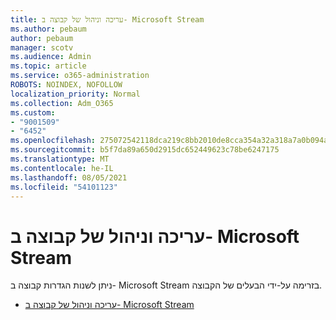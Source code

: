 ```yaml
---
title: עריכה וניהול של קבוצה ב- Microsoft Stream
ms.author: pebaum
author: pebaum
manager: scotv
ms.audience: Admin
ms.topic: article
ms.service: o365-administration
ROBOTS: NOINDEX, NOFOLLOW
localization_priority: Normal
ms.collection: Adm_O365
ms.custom:
- "9001509"
- "6452"
ms.openlocfilehash: 275072542118dca219c8bb2010de8cca354a32a318a7a0b094a3ec77bedcbadc
ms.sourcegitcommit: b5f7da89a650d2915dc652449623c78be6247175
ms.translationtype: MT
ms.contentlocale: he-IL
ms.lasthandoff: 08/05/2021
ms.locfileid: "54101123"
---
```

# <a name="edit-and-manage-a-group-in-microsoft-stream"></a>עריכה וניהול של קבוצה ב- Microsoft Stream

ניתן לשנות הגדרות קבוצה ב- Microsoft Stream בזרימה על-ידי הבעלים של הקבוצה.  

- [עריכה וניהול של קבוצה ב- Microsoft Stream](https://docs.microsoft.com/stream/portal-manage-groups)
